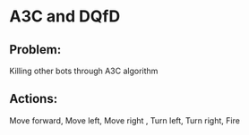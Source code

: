 # A3C and DQfD

## Problem:
Killing other bots through A3C algorithm

## Actions:
Move forward, Move left, Move right , Turn left, Turn right, Fire 
